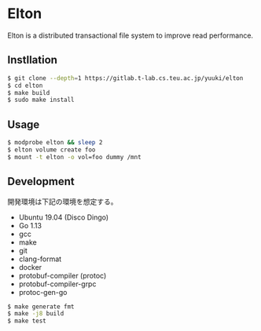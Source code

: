 # Elton
Elton is a distributed transactional file system to improve read performance.

## Instllation
```bash
$ git clone --depth=1 https://gitlab.t-lab.cs.teu.ac.jp/yuuki/elton
$ cd elton
$ make build
$ sudo make install
```

## Usage
```bash
$ modprobe elton && sleep 2
$ elton volume create foo
$ mount -t elton -o vol=foo dummy /mnt
```

## Development
開発環境は下記の環境を想定する。

- Ubuntu 19.04 (Disco Dingo)
- Go 1.13
- gcc
- make
- git
- clang-format
- docker
- protobuf-compiler (protoc)
- protobuf-compiler-grpc
- protoc-gen-go

```bash
$ make generate fmt
$ make -j8 build
$ make test
``` 
